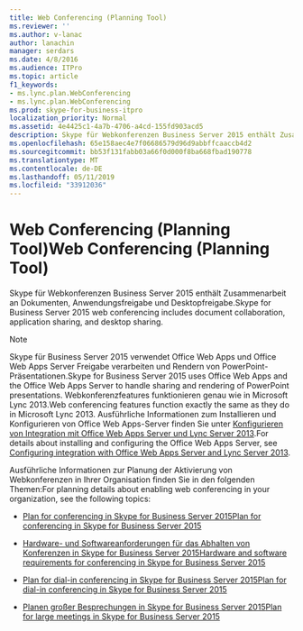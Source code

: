 ```yaml
---
title: Web Conferencing (Planning Tool)
ms.reviewer: ''
ms.author: v-lanac
author: lanachin
manager: serdars
ms.date: 4/8/2016
ms.audience: ITPro
ms.topic: article
f1_keywords:
- ms.lync.plan.WebConferencing
- ms.lync.plan.WebConferencing
ms.prod: skype-for-business-itpro
localization_priority: Normal
ms.assetid: 4e4425c1-4a7b-4706-a4cd-155fd903acd5
description: Skype für Webkonferenzen Business Server 2015 enthält Zusammenarbeit an Dokumenten, Anwendungsfreigabe und Desktopfreigabe.
ms.openlocfilehash: 65e158aec4e7f06686579d96d9abbffcaaccb4d2
ms.sourcegitcommit: bb53f131fabb03a66f0d000f8ba668fbad190778
ms.translationtype: MT
ms.contentlocale: de-DE
ms.lasthandoff: 05/11/2019
ms.locfileid: "33912036"
---
```

# <a name="web-conferencing-planning-tool"></a><span data-ttu-id="17767-103">Web Conferencing (Planning Tool)</span><span class="sxs-lookup"><span data-stu-id="17767-103">Web Conferencing (Planning Tool)</span></span>
 
<span data-ttu-id="17767-104">Skype für Webkonferenzen Business Server 2015 enthält Zusammenarbeit an Dokumenten, Anwendungsfreigabe und Desktopfreigabe.</span><span class="sxs-lookup"><span data-stu-id="17767-104">Skype for Business Server 2015 web conferencing includes document collaboration, application sharing, and desktop sharing.</span></span>
  
> [!NOTE]
> <span data-ttu-id="17767-105">Skype für Business Server 2015 verwendet Office Web Apps und Office Web Apps Server Freigabe verarbeiten und Rendern von PowerPoint-Präsentationen.</span><span class="sxs-lookup"><span data-stu-id="17767-105">Skype for Business Server 2015 uses Office Web Apps and the Office Web Apps Server to handle sharing and rendering of PowerPoint presentations.</span></span> <span data-ttu-id="17767-106">Webkonferenzfeatures funktionieren genau wie in Microsoft Lync 2013.</span><span class="sxs-lookup"><span data-stu-id="17767-106">Web conferencing features function exactly the same as they do in Microsoft Lync 2013.</span></span> <span data-ttu-id="17767-107">Ausführliche Informationen zum Installieren und Konfigurieren von Office Web Apps-Server finden Sie unter [Konfigurieren von Integration mit Office Web Apps Server und Lync Server 2013](https://technet.microsoft.com/en-us/library/jj204792%28v=ocs.15%29.aspx).</span><span class="sxs-lookup"><span data-stu-id="17767-107">For details about installing and configuring the Office Web Apps Server, see [Configuring integration with Office Web Apps Server and Lync Server 2013](https://technet.microsoft.com/en-us/library/jj204792%28v=ocs.15%29.aspx).</span></span> 
  
<span data-ttu-id="17767-108">Ausführliche Informationen zur Planung der Aktivierung von Webkonferenzen in Ihrer Organisation finden Sie in den folgenden Themen:</span><span class="sxs-lookup"><span data-stu-id="17767-108">For planning details about enabling web conferencing in your organization, see the following topics:</span></span> 
  
- [<span data-ttu-id="17767-109">Plan for conferencing in Skype for Business Server 2015</span><span class="sxs-lookup"><span data-stu-id="17767-109">Plan for conferencing in Skype for Business Server 2015</span></span>](../../plan-your-deployment/conferencing/conferencing.md)
    
- [<span data-ttu-id="17767-110">Hardware- und Softwareanforderungen für das Abhalten von Konferenzen in Skype for Business Server 2015</span><span class="sxs-lookup"><span data-stu-id="17767-110">Hardware and software requirements for conferencing in Skype for Business Server 2015</span></span>](../../plan-your-deployment/conferencing/hardware-and-software-requirements.md)
    
- [<span data-ttu-id="17767-111">Plan for dial-in conferencing in Skype for Business Server 2015</span><span class="sxs-lookup"><span data-stu-id="17767-111">Plan for dial-in conferencing in Skype for Business Server 2015</span></span>](../../plan-your-deployment/conferencing/dial-in-conferencing.md)
    
- [<span data-ttu-id="17767-112">Planen großer Besprechungen in Skype for Business Server 2015</span><span class="sxs-lookup"><span data-stu-id="17767-112">Plan for large meetings in Skype for Business Server 2015</span></span>](../../plan-your-deployment/conferencing/large-meetings.md)
    

